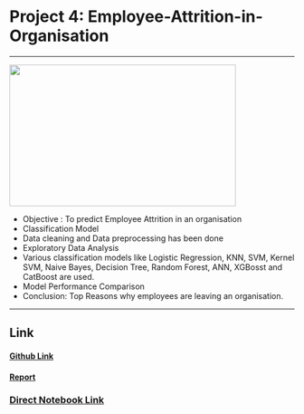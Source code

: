 # Project 4: Employee-Attrition-in-Organisation
---

<img src="https://github.com/SidSolanki28/Sid_Portfolio/raw/master/images/employee-attrition.jpg" width="400" height="250">


- Objective : To predict Employee Attrition in an organisation 
- Classification Model
- Data cleaning and Data preprocessing has been done
- Exploratory Data Analysis
- Various classification models like Logistic Regression, KNN, SVM, Kernel SVM, Naive Bayes, Decision Tree, Random Forest, ANN, XGBosst and CatBoost  are used.
- Model Performance Comparison
- Conclusion: Top Reasons why employees are leaving an organisation.

---

## Link

#### [Github Link](https://github.com/SidSolanki28/Employee-Attrition-in-Organisation)

#### [Report](https://sidsolanki28.github.io/Employee-Attrition-in-Organisation)

### [Direct Notebook Link](https://nbviewer.jupyter.org/github/SidSolanki28/Employee-Attrition-in-Organisation/blob/master/Employee_Attrition_in_Organisation.ipynb)
